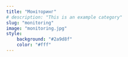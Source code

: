 ```yaml
---
title: "Моніторинг"
# description: "This is an example category"
slug: "monitoring"
image: "monitoring.jpg"
style:
    background: "#2a9d8f"
    color: "#fff"
---
```

